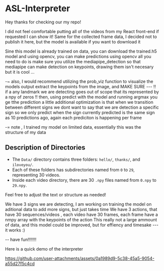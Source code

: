 # ASL-Interpreter

Hey thanks for checking our my repo!

I did not feel comfortable putting all of the videos from my React front-end if requested I can show it! Same for the collected frame data, I decided not to publish it here, but the model is available if you want to download it

Sine this model is already trained on data, you can download the trained.h5 model and using opencv, you can make predictions using opencv all you need to do is make sure you utilize the mediapipe_detection so that mediapipe can make detection on keypoints, drawing them isn't necesary but it is cool ...

-~ also, I would recommend utilizing the prob_viz function to visualize the models output extract the keypoints from the image, and MAKE SURE --- !! if a any landmark we are detecting goes out of scope that its represented by a npy of zeros !! then, using predict with the model and running argmax you ge tthe prediction a little additional optimization is that when we transition between different signs we dont want to say that we are detection a specific sign so we only predict when the sign currently predicted is the same sign as 10 predictions ago, again each prediciton is happening per frame

-= note , I trained my model on limited data, essentially this was the structure of my data

## Description of Directories

- The `Data/` directory contains three folders: `hello/`, `thanks/`, and `iloveyou/`.
- Each of these folders has subdirectories named from `0` to `29`, representing 30 videos.
- Inside each video directory, there are 30 `.npy` files named from `0.npy` to `29.npy`.

Feel free to adjust the text or structure as needed!


We have 3 signs we are detecting, I am working on training the model on aditional data to add more signs, but just takes time
We have 3 actions, that have 30 sequences/videos , each video have 30 frames, each frame have a nmpy array with the keypoints of the action
This really not a large ammount of data, and this model could be improved, but for effiency and timesake --- it works :)

-- have fun!!!!!!!

Here is a quick demo of the interpreter

https://github.com/user-attachments/assets/0a1989d9-5c38-45a5-9054-a55d27f5c4cd

